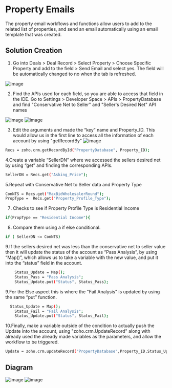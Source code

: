 # Property Emails 

The property email workflows and functions allow users to add to the related list of properties, and send an email automatically using an email template that was created. 

## Solution Creation
1. Go into Deals > Deal Record > Select Property > Choose Specific Property and add to the field > Send Email and select yes. The field will be automatically changed to no when the tab is refreshed. 

![image](https://user-images.githubusercontent.com/124835926/217658823-3d99df7b-75d7-44d8-a3c9-04a7b04c102c.png)

2. Find the APIs used for each field, so you are able to access that field in the IDE. Go to Settings > Developer Space > APIs > PropertyDatabase and find "Conservative Net to Seller" and "Seller's Desired Net" API names

![image](https://user-images.githubusercontent.com/124835926/217661510-ec6d4efc-4bcd-442d-ae47-9e75cf3136e0.png)
![image](https://user-images.githubusercontent.com/124835926/217661572-f643a7c4-f320-4b5b-8dac-94f7d6562d54.png)


3. Edit the arguments and made the “key” name and Property_ID. This would allow us in the first line to access all the information of each account by using "getRecordBy"
![image](https://user-images.githubusercontent.com/124835926/217657957-6f305653-640c-4887-ba43-a0d6d8d105c2.png)
```bash
Recs = zoho.crm.getRecordById("PropertyDatabase", Property_ID);
```
4.Create a variable “SellerDN” where we accessed the sellers desired net by using “get” and finding the corresponding APIs.
```bash
SellerDN = Recs.get("Asking_Price");
```
5.Repeat with Conservative Net to Seller data and Property Type 
```bash
ConNTS = Recs.get("MaxBidWholesalerRound");
PropType =  Recs.get("Property_Profile_Type");
```
7. Checks to see if Property Profile Type is Residential Income
```bash
if(PropType == "Residential Income"){
```
8. Compare them using a if else conditional.
```bash
if ( SellerDN <= ConNTS)
```
9.If the sellers desired net was less than the conservative net to seller value then it will update the status of the account as “Pass Analysis”, by using “Map()”, which allows us to take a variable with the new value, and put it into the “status” field in the account.
```bash
	Status_Update = Map();
	Status_Pass = "Pass Analysis";
	Status_Update.put("Status", Status_Pass);
```
9.For the Else aspect this is where the "Fail Analysis" is updated by using the same “put” function.
```bash
  Status_Update = Map();
	Status_Fail = "Fail Analysis";
	Status_Update.put("Status", Status_Fail);
```
10.Finally, make a variable outside of the condition to actually push the Update into the account, using "zoho.crm.UpdateRecord" along with already used the already made variables as the parameters, and allow the workflow to be triggered.
```bash
Update = zoho.crm.updateRecord("PropertyDatabase",Property_ID,Status_Update,{"trigger":{"workflow"}});
```

## Diagram
![image](https://user-images.githubusercontent.com/124835926/224370641-fe2eb6a1-5e56-4792-81b7-fad54e7588eb.png)
![image](https://user-images.githubusercontent.com/124835926/224372931-82759e6c-ef8e-47fd-bfb2-238e5cb78c51.png)



